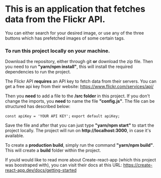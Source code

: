 # This is an application that fetches data from the Flickr API.

You can either search for your desired image, or use any of the three buttons which has prefetched images of some certain tags.

### To run this project locally on your machine.

Download the repository, either through git **or** download the zip file. Then you need to run **"yarn/npm install"**, this will install the required dependencies to run the project.

The Flickr API **requires** an API key to fetch data from their servers. You can get a free api key from their website: https://www.flickr.com/services/api/

Then you **need** to add a file to the **/src folder** in this project. If you don't change the imports, you **need** to name the file **"config.js"**. The file can be structured has described below:

`const apiKey = 'YOUR API KEY';`
`export default apiKey;`

Save the file and after that you can just type **"yarn/npm start"** to start the project locally. The project will run on **http://localhost:3000**, in case it's available.

To create a **production build**, simply run the command **"yarn/npm build"**. This will create a **build** folder within the project.

If yould would like to read more about Create-react-app (which this project was boostraped with), you can visit their docs at this URL: https://create-react-app.dev/docs/getting-started
